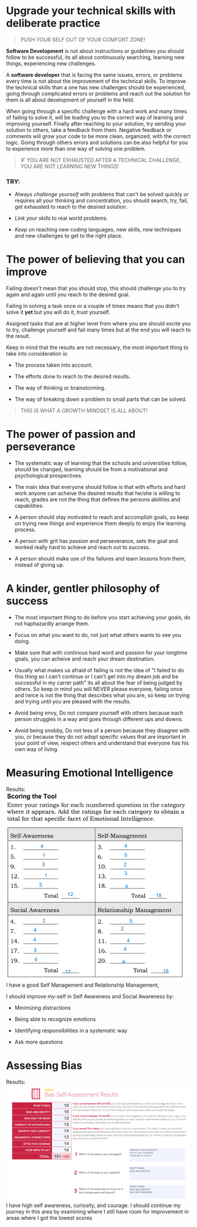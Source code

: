 # Upgrade your technical skills with deliberate practice

> PUSH YOUR SELF OUT OF YOUR COMFORT ZONE!

**Software Development** is not about instructions or guidelines you should follow to be successful, its all about continuously searching, learning new things, experiencing new challenges.

A **software developer** that is facing the same issues, errors, or problems every time is not about the improvement of the technical skills. To improve the technical skills than a one has new challenges should be experienced, going through complicated errors or problems and reach out the solution for them is all about development of yourself in the feild.

When going through a specific challenge with a hard work and many times of failing to solve it, will be leading you to the correct way of learning and improving yourself.
Finally after reaching to your solution, try sending your solution to others, take a feedback from them.
Negative feedback or comments will grow your code to be more clean, organized, with the correct logic. Going through others errors and solutions can be also helpful for you to experience more than one way of solving one problem.

> IF YOU ARE NOT EXHAUSTED AFTER A TECHNICAL CHALLENGE, YOU ARE NOT LEARNING NEW THINGS!

### TRY: 
- Always *challenge yourself* with problems that can't be solved quickly or requires all your thinking and concentration, you should search, try, fail, get exhausted to reach to the desired solution.

- *Link your skills* to real world problems.

- *Keep on* reaching new coding languages, new skills, new techniques and new challenges to get to the right place.


# The power of believing that you can improve

Failing doesn't mean that you should stop, this should challenge you to try again and again until you reach to the desired goal.

Failing in solving a task once or a couple of times means that you didn't solve it **yet** but you will do it, trust yourself.

Assigned tasks that are at higher level from where you are should excite you to try, challenge yourself and fail many times but at the end you will reach to the result.

Keep in mind that the results are not necessary, the most important thing to take into consideration is:
- The process taken into account.

- The efforts done to reach to the desired results.

- The way of thinking or brainstorming.

- The way of breaking down a problem to small parts that can be solved.

> THIS IS WHAT A GROWTH MINDSET IS ALL ABOUT!


# The power of passion and perseverance

- The systematic way of learning that the schools and universities follow, should be changed, learning should be from a motivational and psychological prespectives.

- The main idea that everyone should follow is that with efforts and hard work anyone can acheive the desired results that he/she is willing to reach, grades are not the thing that defines the persons abilities and capabilities.

- A person should stay motivated to reach and accomplish goals, so keep on trying new things and experience them deeply to enjoy the learning process.

- A person with grit has passion and perseverance, sets the goal and worked really hard to achieve and reach out to success.

- A person should make use of the failures and learn lessons from them, instead of giving up.


# A kinder, gentler philosophy of success

- The most important thing to do before you start achieving your goals, do not haphazardly arrange them.

- Focus on what you want to do, not just what others wants to see you doing.

- Make sure that with continous hard word and passion for your longtime goals, you can acheive and reach your dream destination.

- Usually what makes us afraid of failing is not the idea of "I failed to do this thing so I can't continue or I can't get into my dream job and be successful in my carrer path" its all about the fear of being judged by others. So keep in mind you will NEVER please everyone, failing once and twice is not the thing that describes what you are, so keep on trying and trying until you are pleased with the results.

- Avoid being envy, Do not compare yourself with others because each person struggles in a way and goes through different ups and downs.

- Avoid being snobby, Do not less of a person because they disagree with you, or because they do not adopt specific values that are important in your point of view, respect others and understand that everyone has his own way of living.

# Measuring Emotional Intelligence
Results:
![image](images/EmotionalIntelligence.PNG)
I have a good Self Management and Relationship Management,

I should improve my-self in Self Awareness and Social Awareness by:

- Minimizing distractions

- Being able to recognize emotions

- Identifying responsibilities in a systematic way

- Ask more questions

# Assessing Bias
Results:
![image](images/bias.PNG)
I have high self awareness, curiosity, and courage. I should continue my journey in this area by examining where I still have room for improvement in areas where I got the lowest scores